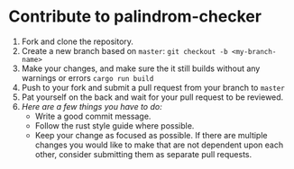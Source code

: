 # Contribute to palindrom-checker

1. Fork and clone the repository.
1. Create a new branch based on `master`: `git checkout -b <my-branch-name>`
1. Make your changes, and make sure the it still builds without any warnings or errors `cargo run build`
1. Push to your fork and submit a pull request from your branch to `master`
1. Pat yourself on the back and wait for your pull request to be reviewed.
1. *Here are a few things you have to do:*
   - Write a good commit message.
   - Follow the rust style guide where possible.
   - Keep your change as focused as possible. If there are multiple changes you would like to make that are not dependent upon each other, consider submitting them as separate pull requests.
